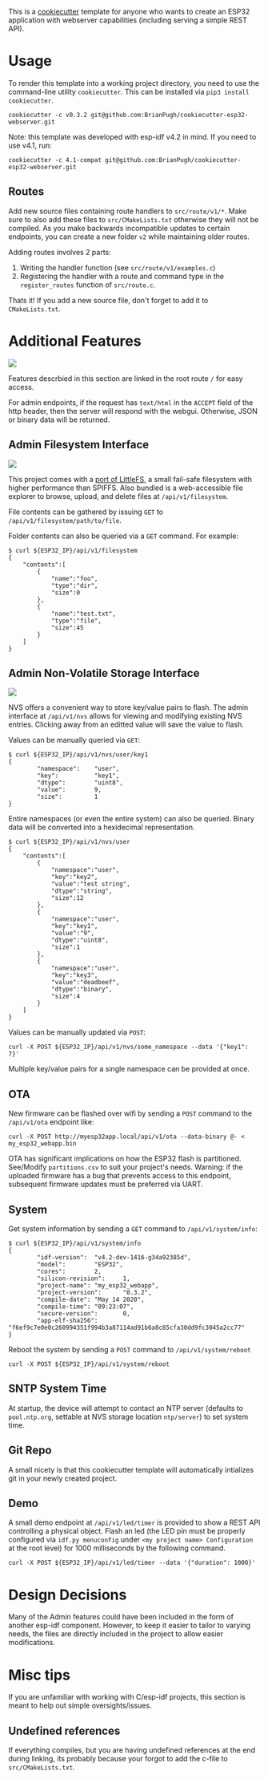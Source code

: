 This is a [cookiecutter](https://github.com/cookiecutter/cookiecutter) template 
for anyone who wants to create an ESP32 application with webserver capabilities
(including serving a simple REST API).

# Usage
To render this template into a working project directory, you need to use the
command-line utility `cookiecutter`. This can be installed via `pip3 install cookiecutter`.

```
cookiecutter -c v0.3.2 git@github.com:BrianPugh/cookiecutter-esp32-webserver.git
```

Note: this template was developed with esp-idf v4.2 in mind. If you need to
use v4.1, run:
```
cookiecutter -c 4.1-compat git@github.com:BrianPugh/cookiecutter-esp32-webserver.git
```

## Routes

Add new source files containing route handlers to `src/route/v1/*`. 
Make sure to also add these files to `src/CMakeLists.txt` otherwise they
will not be compiled.
As you make backwards incompatible updates to certain endpoints, 
you can create a new folder `v2` while maintaining older routes.

Adding routes involves 2 parts:

1. Writing the handler function (see `src/route/v1/examples.c`)
2. Registering the handler with a route and command type in the `register_routes`
   function of `src/route.c`.

Thats it! If you add a new source file, don't forget to add it to `CMakeLists.txt`.


# Additional Features

![](assets/root.png)

Features descrbied in this section are linked in the root route `/` for easy access.

For admin endpoints, if the request has `text/html` in the `ACCEPT` field of the
http header, then the server will respond with the webgui. Otherwise, JSON or
binary data will be returned.

## Admin Filesystem Interface

![](assets/filesystem.gif)

This project comes with a [port of LittleFS](https://github.com/joltwallet/esp_littlefs),
a small fail-safe filesystem with higher performance than SPIFFS. Also bundled
is a web-accessible file explorer to browse, upload, and delete files at 
`/api/v1/filesystem`.

File contents can be gathered by issuing `GET` to `/api/v1/filesystem/path/to/file`.

Folder contents can also be queried via a `GET` command. For example:

```
$ curl ${ESP32_IP}/api/v1/filesystem
{
    "contents":[
        {
            "name":"foo",
            "type":"dir",
            "size":0
        },
        {
            "name":"test.txt",
            "type":"file",
            "size":45
        }
    ]
}
```

## Admin Non-Volatile Storage Interface

![](assets/nvs.gif)

NVS offers a convenient way to store key/value pairs to flash. The admin 
interface at `/api/v1/nvs` allows for viewing and modifying existing NVS
entries. Clicking away from an editted value will save the value to flash.

Values can be manually queried via `GET`:

```
$ curl ${ESP32_IP}/api/v1/nvs/user/key1
{
        "namespace":    "user",
        "key": 			"key1",
        "dtype":        "uint8",
        "value":        9,
        "size": 		1
}
```

Entire namespaces (or even the entire system) can also be queried. Binary data
will be converted into a hexidecimal representation.

```
$ curl ${ESP32_IP}/api/v1/nvs/user
{
	"contents":[
		{
            "namespace":"user",
            "key":"key2",
            "value":"test string",
            "dtype":"string",
            "size":12
        },
        {
            "namespace":"user",
            "key":"key1",
            "value":"9",
            "dtype":"uint8",
            "size":1
        },
        {
            "namespace":"user",
            "key":"key3",
            "value":"deadbeef",
            "dtype":"binary",
            "size":4
        }
    ]
}
```

Values can be manually updated via `POST`:

```
curl -X POST ${ESP32_IP}/api/v1/nvs/some_namespace --data '{"key1": 7}'
```

Multiple key/value pairs for a single namespace can be provided at once.


## OTA

New firmware can be flashed over wifi by sending a `POST` command to the 
`/api/v1/ota` endpoint like:

```
curl -X POST http://myesp32app.local/api/v1/ota --data-binary @- < my_esp32_webapp.bin
```

OTA has significant implications on how the ESP32 flash is partitioned.
See/Modify `partitions.csv` to suit your project's needs. Warning: if the 
uploaded firmware has a bug that prevents access to this endpoint, subsequent
firmware updates must be preferred via UART.

## System

Get system information by sending a `GET` command to `/api/v1/system/info`:

```
$ curl ${ESP32_IP}/api/v1/system/info
{
        "idf-version":  "v4.2-dev-1416-g34a92385d",
        "model":        "ESP32",
        "cores":        2,
        "silicon-revision":     1,
        "project-name": "my_esp32_webapp",
        "project-version":      "0.3.2",
        "compile-date": "May 14 2020",
        "compile-time": "09:23:07",
        "secure-version":       0,
        "app-elf-sha256":       "f6ef9c7e0e0c260994351f994b3a87114ad91b6a8c85cfa30dd9fc3045a2cc77"
}
```

Reboot the system by sending a `POST` command to `/api/v1/system/reboot`

```
curl -X POST ${ESP32_IP}/api/v1/system/reboot
```

## SNTP System Time
At startup, the device will attempt to contact an NTP server (defaults to 
`pool.ntp.org`, settable at NVS storage location `ntp/server`) to set system
time.


## Git Repo

A small nicety is that this cookiecutter template will automatically intializes 
git in your newly created project.

## Demo

A small demo endpoint  at `/api/v1/led/timer` is provided to show a REST API 
controlling a physical object. Flash an led (the LED pin must be properly 
configured via `idf.py menuconfig` under `<my project name> Configuration` at 
the root level) for 1000 milliseconds by the following command.

```
curl -X POST ${ESP32_IP}/api/v1/led/timer --data '{"duration": 1000}'
```

# Design Decisions

Many of the Admin features could have been included in the form of another
esp-idf component. However, to keep it easier to tailor to varying needs,
the files are directly included in the project to allow easier modifications.

# Misc tips

If you are unfamiliar with working with C/esp-idf projects, this section is 
meant to help out simple oversights/issues.

## Undefined references
If everything compiles, but you are having undefined references at the end
during linking, its probably because your forgot to add the c-file to 
`src/CMakeLists.txt`.
